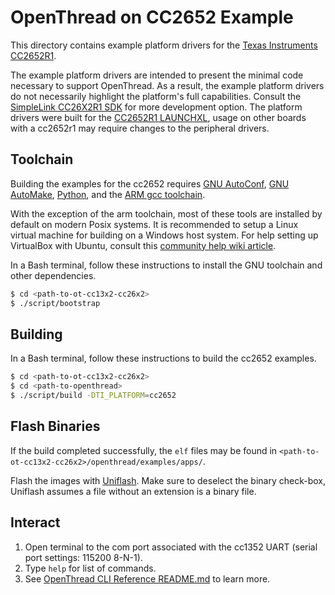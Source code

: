 # OpenThread on CC2652 Example

This directory contains example platform drivers for the [Texas Instruments CC2652R1][cc2652r1].

The example platform drivers are intended to present the minimal code necessary to support OpenThread. As a result, the example platform drivers do not necessarily highlight the platform's full capabilities. Consult the [SimpleLink CC26X2R1 SDK][cc26x2r1-sdk] for more development option. The platform drivers were built for the [CC2652R1 LAUNCHXL][cc2652r1-launchxl], usage on other boards with a cc2652r1 may require changes to the peripheral drivers.

[cc2652r1-launchxl]: http://www.ti.com/tool/launchxl-cc26x2r1
[cc26x2r1-sdk]: http://www.ti.com/tool/simplelink-cc26x2-sdk
[cc2652r1]: http://www.ti.com/tool/launchxl-cc26x2r1

## Toolchain

Building the examples for the cc2652 requires [GNU AutoConf][gnu-autoconf], [GNU AutoMake][gnu-automake], [Python][python], and the [ARM gcc toolchain][arm-toolchain].

With the exception of the arm toolchain, most of these tools are installed by default on modern Posix systems. It is recommended to setup a Linux virtual machine for building on a Windows host system. For help setting up VirtualBox with Ubuntu, consult this [community help wiki article][ubuntu-wiki-virtualbox].

[gnu-autoconf]: https://www.gnu.org/software/autoconf
[gnu-automake]: https://www.gnu.org/software/automake
[python]: https://www.python.org
[arm-toolchain]: https://developer.arm.com/tools-and-software/open-source-software/developer-tools/gnu-toolchain/gnu-rm
[cygwin]: https://www.cygwin.com
[mingw]: http://www.mingw.org
[ubuntu-wiki-virtualbox]: https://help.ubuntu.com/community/VirtualBox

In a Bash terminal, follow these instructions to install the GNU toolchain and other dependencies.

```bash
$ cd <path-to-ot-cc13x2-cc26x2>
$ ./script/bootstrap
```

## Building

In a Bash terminal, follow these instructions to build the cc2652 examples.

```bash
$ cd <path-to-ot-cc13x2-cc26x2>
$ cd <path-to-openthread>
$ ./script/build -DTI_PLATFORM=cc2652
```

## Flash Binaries

If the build completed successfully, the `elf` files may be found in `<path-to-ot-cc13x2-cc26x2>/openthread/examples/apps/`.

Flash the images with [Uniflash][uniflash]. Make sure to deselect the binary check-box, Uniflash assumes a file without an extension is a binary file.

[uniflash]: http://www.ti.com/tool/uniflash

## Interact

1. Open terminal to the com port associated with the cc1352 UART (serial port settings: 115200 8-N-1).
2. Type `help` for list of commands.
3. See [OpenThread CLI Reference README.md][cli] to learn more.

[cli]: https://github.com/openthread/openthread/blob/master/src/cli/README.md
